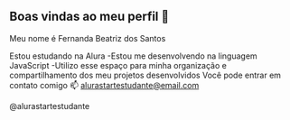 ## Boas vindas ao meu perfil 💙

Meu nome é Fernanda Beatriz dos Santos

Estou estudando na Alura
-Estou me desenvolvendo na linguagem JavaScript
-Utilizo esse espaço para minha organização e compartilhamento dos meu projetos desenvolvidos
Você pode entrar em contato comigo 📫
alurastartestudante@email.com

@alurastartestudante
